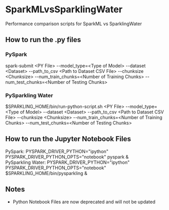 # SparkMLvsSparklingWater
Performance comparison scripts for SparkML vs SparklingWater

## How to run the .py files

### PySpark

spark-submit \<PY File\> --model_type=\<Type of Model\> --dataset \<Dataset\> --path_to_csv \<Path to Dataset CSV File\> --chunksize \<Chunksize\> --num_train_chunks=\<Number of Training Chunks\> --num_test_chunks=\<Number of Testing Chunks\>

### PySparkling Water
  
$SPARKLING_HOME/bin/run-python-script.sh  \<PY File\> --model_type=\<Type of Model\> --dataset \<Dataset\> --path_to_csv \<Path to Dataset CSV File\> --chunksize \<Chunksize\> --num_train_chunks=\<Number of Training Chunks\> --num_test_chunks=\<Number of Testing Chunks\>


## How to run the Jupyter Notebook Files

PySpark: PYSPARK_DRIVER_PYTHON="ipython" PYSPARK_DRIVER_PYTHON_OPTS="notebook"  pyspark &  
PySparkling Water: PYSPARK_DRIVER_PYTHON="ipython" PYSPARK_DRIVER_PYTHON_OPTS="notebook"  $SPARKLING_HOME/bin/pysparkling &


## Notes
- Python Notebook Files are now deprecated and will not be updated
